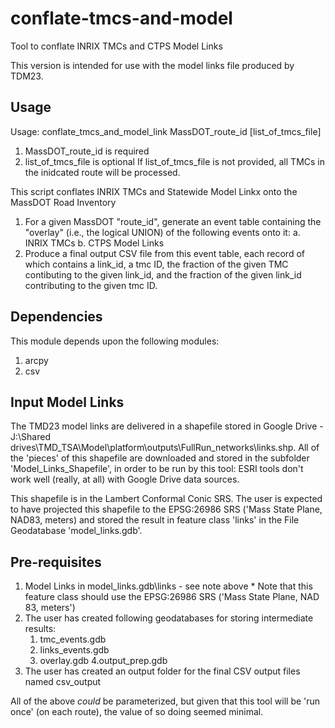 # conflate-tmcs-and-model

Tool to conflate INRIX TMCs and CTPS Model Links

This version is intended for use with the model links file produced by TDM23.

## Usage
Usage: conflate_tmcs_and_model_link MassDOT_route_id \[list_of_tmcs_file\]
  1. MassDOT_route_id is required
  2. list_of_tmcs_file is optional
If list_of_tmcs_file is not provided, all TMCs in the inidcated route will be processed.

This script conflates INRIX TMCs and Statewide Model Linkx onto the MassDOT Road Inventory
  1. For a given MassDOT "route_id", generate an event table containing the
     "overlay" (i.e., the logical UNION) of the following events onto it:
    a. INRIX TMCs
    b. CTPS Model Links
  2. Produce a final output CSV file from this event table, each record of which
     contains a link_id, a tmc ID, the fraction of the given TMC contibuting
     to the given link_id, and the fraction of the given link_id contributing 
     to the given tmc ID.

## Dependencies
This module depends upon the following modules:
  1. arcpy
  2. csv

## Input Model Links
The TMD23 model links are delivered in a shapefile stored in Google Drive - J:\Shared drives\TMD_TSA\Model\platform\outputs\FullRun\_networks\links.shp.
All of the 'pieces' of this shapefile are downloaded and stored in the subfolder 'Model_Links_Shapefile', in order to be run by this tool: ESRI tools
don't work well (really, at all) with Google Drive data sources.

This shapefile is in the Lambert Conformal Conic SRS. The user is expected to have projected this shapefile to
the EPSG:26986 SRS ('Mass State Plane, NAD83, meters) and stored the result in feature class 'links' in the File Geodatabase 'model_links.gdb'.

## Pre-requisites
  1. Model Links in model_links.gdb\links - see note above
    * Note that this feature class should use the EPSG:26986 SRS ('Mass State Plane, NAD 83, meters')
  2. The user has created following geodatabases for storing intermediate results:
     1. tmc_events.gdb
	 2. links_events.gdb
	 3. overlay.gdb
	 4.output_prep.gdb
  3. The user has created an output folder for the final CSV output files named csv_output
  
All of the above _could_ be parameterized, but given that this tool will be 'run once' (on each route), the value of so doing seemed minimal.